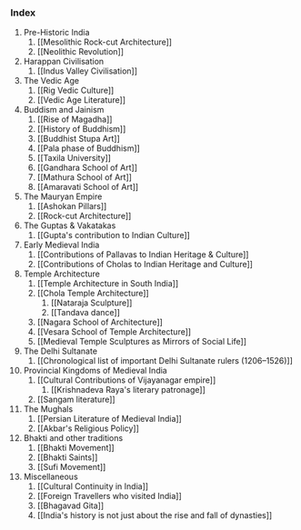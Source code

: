 
### Index

1. Pre-Historic India
	1. [[Mesolithic Rock-cut Architecture]]
	2. [[Neolithic Revolution]]
2. Harappan Civilisation
	1. [[Indus Valley Civilisation]]
3. The Vedic Age
	1. [[Rig Vedic Culture]]
	2. [[Vedic Age Literature]]
4. Buddism and Jainism
	1. [[Rise of Magadha]]
	2. [[History of Buddhism]]
	3. [[Buddhist Stupa Art]]
	4. [[Pala phase of Buddhism]]
	5. [[Taxila University]]
	6. [[Gandhara School of Art]]
	7. [[Mathura School of Art]]
	8. [[Amaravati School of Art]]
5. The Mauryan Empire
	1. [[Ashokan Pillars]]
	2. [[Rock-cut Architecture]]
6. The Guptas & Vakatakas
	1. [[Gupta's contribution to Indian Culture]]
7. Early Medieval India
	1. [[Contributions of Pallavas to Indian Heritage & Culture]]
	2. [[Contributions of Cholas to Indian Heritage and Culture]]
8. Temple Architecture
	1. [[Temple Architecture in South India]]
	2. [[Chola Temple Architecture]]
		1. [[Nataraja Sculpture]]
		2. [[Tandava dance]]
	3. [[Nagara School of Architecture]]
	4. [[Vesara School of Temple Architecture]]
	5. [[Medieval Temple Sculptures as Mirrors of Social Life]]
9. The Delhi Sultanate
	1. [[Chronological list of important Delhi Sultanate rulers (1206–1526)]]
10. Provincial Kingdoms of Medieval India
	1. [[Cultural Contributions of Vijayanagar empire]]
		1. [[Krishnadeva Raya's literary patronage]]
	2. [[Sangam literature]]
11. The Mughals
	1. [[Persian Literature of Medieval India]]
	2. [[Akbar's Religious Policy]]
12. Bhakti and other traditions
	1. [[Bhakti Movement]]
	2. [[Bhakti Saints]]
	3. [[Sufi Movement]]
13. Miscellaneous
	1. [[Cultural Continuity in India]]
	2. [[Foreign Travellers who visited India]]
	3. [[Bhagavad Gita]]
	4. [[India's history is not just about the rise and fall of dynasties]]
